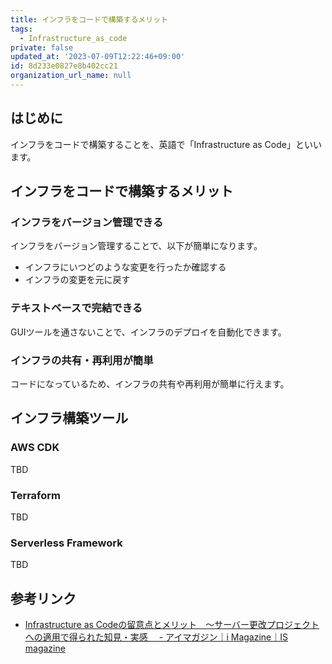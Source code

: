 ```yaml
---
title: インフラをコードで構築するメリット
tags:
  - Infrastructure_as_code
private: false
updated_at: '2023-07-09T12:22:46+09:00'
id: 8d233e0827e8b402cc21
organization_url_name: null
---
```

## はじめに

インフラをコードで構築することを、英語で「Infrastructure as Code」といいます。

## インフラをコードで構築するメリット

### インフラをバージョン管理できる

インフラをバージョン管理することで、以下が簡単になります。

- インフラにいつどのような変更を行ったか確認する
- インフラの変更を元に戻す

### テキストベースで完結できる

GUIツールを通さないことで、インフラのデプロイを自動化できます。

### インフラの共有・再利用が簡単

コードになっているため、インフラの共有や再利用が簡単に行えます。

## インフラ構築ツール

### AWS CDK

TBD

### Terraform

TBD

### Serverless Framework

TBD

## 参考リンク

- [Infrastructure as Codeの留意点とメリット　～サーバー更改プロジェクトへの適用で得られた知見・実感　 - アイマガジン｜i Magazine｜IS magazine](https://www.imagazine.co.jp/infrastructure-as-codeの留意点とメリット%E3%80%80～サーバー更改プロ/)
